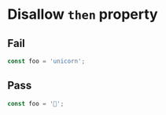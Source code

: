 # Disallow `then` property

<!-- More detailed description. Remove this comment. -->

## Fail

```js
const foo = 'unicorn';
```

## Pass

```js
const foo = '🦄';
```
